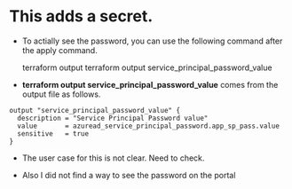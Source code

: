 # This adds a secret.

- To actially see the password, you can use the following command after the apply command.

    terraform output terraform output service_principal_password_value

- **terraform output service_principal_password_value** comes from the output file as follows.

```
output "service_principal_password_value" {
  description = "Service Principal Password value"
  value       = azuread_service_principal_password.app_sp_pass.value
  sensitive   = true
}
```

- The user case for this is not clear. Need to check.

- Also I did not find a way to see the password on the portal